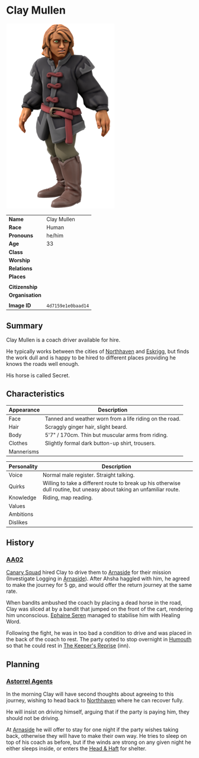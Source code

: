 # Clay Mullen

<img src="https://raw.githubusercontent.com/jesskelsall/astarus-images/main/people/portraits/4d7159e1e0baad14.png" height="500" />

|||
| --- | --- |
| **Name** | Clay Mullen | character.3
| **Race** | Human |
| **Pronouns** | he/him |
| **Age** | 33 |
| **Class** | |
| **Worship** | |
| **Relations** | |
| **Places** | |
|||
| **Citizenship** | |
| **Organisation** | |
|||
| **Image ID** | `4d7159e1e0baad14` |

## Summary

Clay Mullen is a coach driver available for hire.

He typically works between the cities of [Northhaven](../places/cities/northhaven.md) and [Eskrigg](../places/cities/eskrigg.md), but finds the work dull and is happy to be hired to different places providing he knows the roads well enough.

His horse is called Secret.

## Characteristics

| Appearance | Description |
| --- | --- |
| Face | Tanned and weather worn from a life riding on the road. |
| Hair | Scraggly ginger hair, slight beard. |
| Body | 5'7" / 170cm. Thin but muscular arms from riding. |
| Clothes | Slightly formal dark button-up shirt, trousers. |
| Mannerisms |  |

| Personality | Description |
| --- | --- |
| Voice | Normal male register. Straight talking. |
| Quirks | Willing to take a different route to break up his otherwise dull routine, but uneasy about taking an unfamiliar route. |
| Knowledge | Riding, map reading. |
| Values | |
| Ambitions | |
| Dislikes | |

## History

### [AA02](../sessions/AA02.md)

[Canary Squad](../organisations/astorrel/squads/canary-squad.md) hired Clay to drive them to [Arnaside](../places/villages/arnaside.md) for their mission (Investigate Logging in [Arnaside](../places/villages/arnaside.md)). After Ahsha haggled with him, he agreed to make the journey for 5 gp, and would offer the return journey at the same rate.

When bandits ambushed the coach by placing a dead horse in the road, Clay was sliced at by a bandit that jumped on the front of the cart, rendering him unconscious. [Ephaine Seren](ephaine-seren.md) managed to stabilise him with Healing Word.

Following the fight, he was in too bad a condition to drive and was placed in the back of the coach to rest. The party opted to stop overnight in [Humouth](../places/villages/humouth.md) so that he could rest in [The Keeper's Reprise](../places/buildings/inns-taverns/the-keepers-reprise.md) (inn).

## Planning

### [Astorrel Agents](../campaigns/astorrel-agents/astorrel-agents.md)

In the morning Clay will have second thoughts about agreeing to this journey, wishing to head back to [Northhaven](../places/cities/northhaven.md) where he can recover fully.

He will insist on driving himself, arguing that if the party is paying him, they should not be driving.

At [Arnaside](../places/villages/arnaside.md) he will offer to stay for one night if the party wishes taking back, otherwise they will have to make their own way. He tries to sleep on top of his coach as before, but if the winds are strong on any given night he either sleeps inside, or enters the [Head & Haft](../places/buildings/inns-taverns/head-and-haft.md) for shelter.
